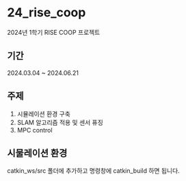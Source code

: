# 24_rise_coop
2024년 1학기 RISE COOP 프로젝트

## 기간
2024.03.04 ~ 2024.06.21

## 주제
1. 시뮬레이션 환경 구축
2. SLAM 알고리즘 적용 및 센서 퓨징
3. MPC control


## 시물레이션 환경
 catkin_ws/src 폴더에 추가하고 명령창에 catkin_build 하면 됩니다.
